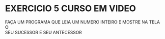# EXERCICIO 5 CURSO EM VIDEO

FAÇA UM PROGRAMA QUE LEIA UM NUMERO INTEIRO E MOSTRE NA TELA O \
SEU SUCESSOR E SEU ANTECESSOR
